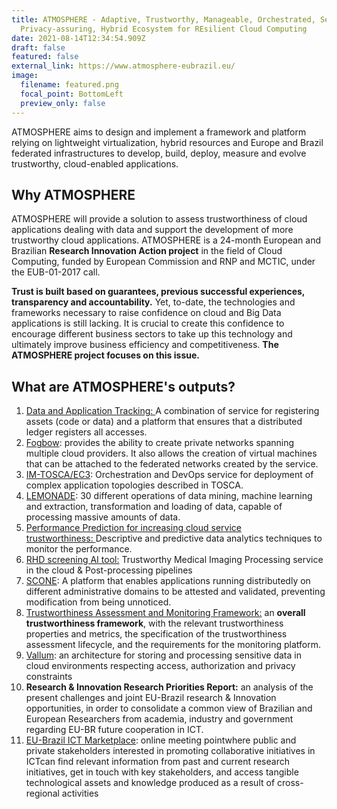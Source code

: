 ```yaml
---
title: ATMOSPHERE - Adaptive, Trustworthy, Manageable, Orchestrated, Secure,
  Privacy-assuring, Hybrid Ecosystem for REsilient Cloud Computing
date: 2021-08-14T12:34:54.909Z
draft: false
featured: false
external_link: https://www.atmosphere-eubrazil.eu/
image:
  filename: featured.png
  focal_point: BottomLeft
  preview_only: false
---
```

<!--StartFragment-->

ATMOSPHERE aims to design and implement a framework and platform relying on lightweight virtualization, hybrid resources and Europe and Brazil federated infrastructures to develop, build, deploy, measure and evolve trustworthy, cloud-enabled applications.

## **Why ATMOSPHERE**

ATMOSPHERE will provide a solution to assess trustworthiness of cloud applications dealing with data and support the development of more trustworthy cloud applications. ATMOSPHERE is a 24-month European and Brazilian **Research Innovation Action project** in the field of Cloud Computing, funded by European Commission and RNP and MCTIC, under the EUB-01-2017 call.

**Trust is built based on guarantees, previous successful experiences, transparency and accountability.** Yet, to-date, the technologies and frameworks necessary to raise confidence on cloud and Big Data applications is still lacking. It is crucial to create this confidence to encourage different business sectors to take up this technology and ultimately improve business efficiency and competitiveness. **The ATMOSPHERE project focuses on this issue.**

## **What are ATMOSPHERE's outputs?**

1. [Data and Application Tracking: ](https://www.atmosphere-eubrazil.eu/data-and-application-tracking "Data and Application Tracking")A combination of service for registering assets (code or data) and a platform that ensures that a distributed ledger registers all accesses.
2. [Fogbow](https://www.atmosphere-eubrazil.eu/fogbow): provides the ability to create private networks spanning multiple cloud providers. It also allows the creation of virtual machines that can be attached to the federated networks created by the service.
3. [IM-TOSCA/EC3](https://www.atmosphere-eubrazil.eu/im-toscaec3): Orchestration and DevOps service for deployment of complex application topologies described in TOSCA.
4. [LEMONADE](https://www.atmosphere-eubrazil.eu/lemonade-trustworthy-data-processing-services-and-development-library): 30 different operations of data mining, machine learning and extraction, transformation and loading of data, capable of processing massive amounts of data.
5. [Performance Prediction for increasing cloud service trustworthiness: ](https://www.atmosphere-eubrazil.eu/performance-prediction-increasing-cloud-service-trustworthiness "Performance Prediction for increasing cloud service trustworthiness")Descriptive and predictive data analytics techniques to monitor the performance.
6. [RHD screening AI tool:](https://www.atmosphere-eubrazil.eu/rhd-screening-ai-tool "RHD screening AI tool") Trustworthy Medical Imaging Processing service in the cloud & Post-processing pipelines
7. [SCONE](https://www.atmosphere-eubrazil.eu/scone-secure-container-orchestration): A platform that enables applications running distributedly on different administrative domains to be attested and validated, preventing modification from being unnoticed.
8. [Trustworthiness Assessment and Monitoring Framework:](https://www.atmosphere-eubrazil.eu/trustworthiness-assessment-and-monitoring-framework "Trustworthiness Assessment and Monitoring Framework ") an **overall trustworthiness framework**, with the relevant trustworthiness properties and metrics, the specification of the trustworthiness assessment lifecycle, and the requirements for the monitoring platform.
9. [Vallum](https://www.atmosphere-eubrazil.eu/vallum-privacy-confidentiality-and-access-rights-hostile-environments): an architecture for storing and processing sensitive data in cloud environments respecting access, authorization and privacy constraints
10. **Research & Innovation Research Priorities Report:** an analysis of the present challenges and joint EU-Brazil research & Innovation opportunities, in order to consolidate a common view of Brazilian and European Researchers from academia, industry and government regarding EU-BR future cooperation in ICT.
11. [EU-Brazil ICT Marketplace](https://www.atmosphere-eubrazil.eu/eu-br-marketplace): online meeting pointwhere public and private stakeholders interested in promoting collaborative initiatives in ICTcan find relevant information from past and current research initiatives, get in touch with key stakeholders, and access tangible technological assets and knowledge produced as a result of cross-regional activities

<!--EndFragment-->